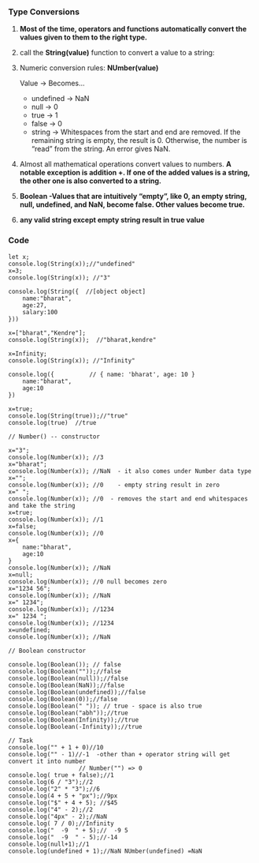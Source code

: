 ### Type Conversions

1. **Most of the time, operators and functions automatically convert the values given to them to the right type.**

2.  call the **String(value)** function to convert a value to a string:

3. Numeric conversion rules: **NUmber(value)**

	Value	->		Becomes…
	* undefined	->	NaN
	* null	->		0
	* true 	->		1
	* false	->		0
    * string ->	Whitespaces from the start and end are removed. If the remaining string is empty, the result is 0. Otherwise, the number is “read” from the string. An error gives NaN.
	
4. Almost all mathematical operations convert values to numbers. **A notable exception is addition +. 
   If one of the added values is a string, the other one is also converted to a string.**
   
5. **Boolean -Values that are intuitively “empty”, like 0, an empty string, null, undefined, and NaN, become false. Other values become true.**

6. **any valid string except empty string result in true value**

### Code
~~~
let x;
console.log(String(x));//"undefined"
x=3;
console.log(String(x)); //"3"

console.log(String({  //[object object]
    name:"bharat",
    age:27,
    salary:100
}))

x=["bharat","Kendre"];
console.log(String(x));  //"bharat,kendre"

x=Infinity;
console.log(String(x)); //"Infinity"

console.log({          // { name: 'bharat', age: 10 }
    name:"bharat",
    age:10
})

x=true;
console.log(String(true));//"true"
console.log(true)  //true

// Number() -- constructor

x="3";
console.log(Number(x)); //3
x="bharat";
console.log(Number(x)); //NaN  - it also comes under Number data type
x="";
console.log(Number(x)); //0    - empty string result in zero
x=" ";
console.log(Number(x)); //0  - removes the start and end whitespaces and take the string
x=true;
console.log(Number(x)); //1
x=false;
console.log(Number(x)); //0
x={
    name:"bharat",
    age:10
}
console.log(Number(x)); //NaN
x=null;
console.log(Number(x)); //0 null becomes zero
x="1234 56";
console.log(Number(x)); //NaN
x=" 1234";
console.log(Number(x)); //1234
x=" 1234 ";
console.log(Number(x)); //1234
x=undefined;
console.log(Number(x)); //NaN

// Boolean constructor

console.log(Boolean()); // false
console.log(Boolean(""));//false
console.log(Boolean(null));//false
console.log(Boolean(NaN));//false
console.log(Boolean(undefined));//false
console.log(Boolean(0));//false
console.log(Boolean(" ")); // true - space is also true
console.log(Boolean("abh"));//true
console.log(Boolean(Infinity));//true
console.log(Boolean(-Infinity));//true

// Task
console.log("" + 1 + 0)//10
console.log("" - 1)//-1  -other than + operator string will get convert it into number
                    // Number("") => 0
console.log( true + false);//1
console.log(6 / "3");//2
console.log("2" * "3");//6
console.log(4 + 5 + "px");//9px
console.log("$" + 4 + 5); //$45
console.log("4" - 2);//2
console.log("4px" - 2);//NaN
console.log( 7 / 0);//Infinity
console.log("  -9  " + 5);//  -9 5
console.log("  -9  " - 5);//-14
console.log(null+1);//1
console.log(undefined + 1);//NaN NUmber(undefined) =NaN
~~~